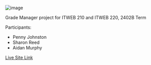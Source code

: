 ![image](https://github.com/PatrickFrankAIU/GradeManagerProject/assets/134087916/b5d814bf-e38f-456f-8f9c-cb5a98fb52fa)

Grade Manager project for ITWEB 210 and ITWEB 220, 2402B Term

Participants: 
- Penny Johnston
- Sharon Reed
- Aidan Murphy

[Live Site Link](https://patrickfrankaiu.github.io/GradeManagerProject/)

